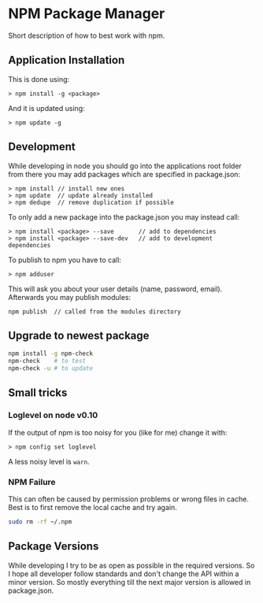 NPM Package Manager
=================================================

Short description of how to best work with npm.


Application Installation
-------------------------------------------------

This is done using:

	> npm install -g <package>

And it is updated using:

	> npm update -g


Development
-------------------------------------------------

While developing in node you should go into the applications root folder from
there you may add packages which are specified in package.json:

    > npm install // install new ones
    > npm update  // update already installed
    > npm dedupe  // remove duplication if possible

To only add a new package into the package.json you may instead call:

    > npm install <package> --save       // add to dependencies
    > npm install <package> --save-dev   // add to development dependencies

To publish to npm you have to call:

    > npm adduser

This will ask you about your user details (name, password, email). Afterwards
you may publish modules:

    npm publish  // called from the modules directory


Upgrade to newest package
-------------------------------------------------

``` bash
npm install -g npm-check
npm-check    # to test
npm-check -u # to update
```


Small tricks
-------------------------------------------------

### Loglevel on node v0.10

If the output of npm is too noisy for you (like for me) change it with:

    > npm config set loglevel

A less noisy level is `warn`.

### NPM Failure

This can often be caused by permission problems or wrong files in cache. Best is
to first remove the local cache and try again.

``` bash
sudo rm -rf ~/.npm
```


Package Versions
-------------------------------------------------

While developing I try to be as open as possible in the required versions. So
I hope all developer follow standards and don't change the API within a minor
version. So mostly everything till the next major version is allowed in
package.json.
